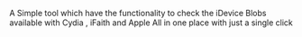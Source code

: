 A Simple tool which have the functionality to check the iDevice Blobs available with Cydia , iFaith and Apple All in one place with just a single click
